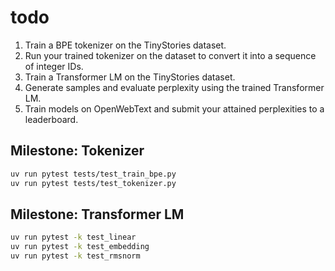 # todo

1. Train a BPE tokenizer on the TinyStories dataset.
2. Run your trained tokenizer on the dataset to convert it into a sequence of integer IDs.
3. Train a Transformer LM on the TinyStories dataset.
4. Generate samples and evaluate perplexity using the trained Transformer LM.
5. Train models on OpenWebText and submit your attained perplexities to a leaderboard.

## Milestone: Tokenizer

```bash
uv run pytest tests/test_train_bpe.py
uv run pytest tests/test_tokenizer.py
```

## Milestone: Transformer LM

```bash
uv run pytest -k test_linear
uv run pytest -k test_embedding
uv run pytest -k test_rmsnorm
```
